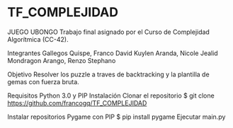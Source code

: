 # TF_COMPLEJIDAD
 JUEGO UBONGO
Trabajo final asignado por el Curso de Complejidad Algorítmica (CC-42).

Integrantes
Gallegos Quispe, Franco David
Kuylen Aranda, Nicole Jealid
Mondragon Arango, Renzo Stephano

Objetivo
Resolver los puzzle a traves de backtracking y la plantilla de gemas con fuerza bruta.

Requisitos
Python 3.0 y PIP
Instalación
Clonar el repositorio
$ git clone https://github.com/francogq/TF_COMPLEJIDAD

Instalar repositorios   Pygame con PIP
$ pip install pygame
Ejecutar main.py
